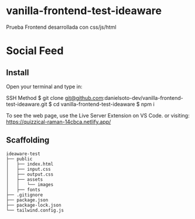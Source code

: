 # vanilla-frontend-test-ideaware
Prueba Frontend desarrollada con css/js/html

# Social Feed

## Install

Open your terminal and type in:

SSH Method
$ git clone git@github.com:danielsoto-dev/vanilla-frontend-test-ideaware.git
$ cd vanilla-frontend-test-ideaware
$ npm i

To see the web page, use the Live Server Extension on VS Code. or visiting: https://quizzical-raman-14cbca.netlify.app/

## Scaffolding

```text
ideaware-test
├── public
│   ├── index.html
│   ├── input.css
│   ├── output.css 
│   ├── assets
│   │   └── images
│   ├── fonts
├── .gitignore
├── package.json
├── package-lock.json
└── tailwind.config.js

